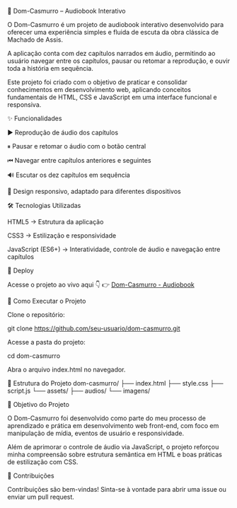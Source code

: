 📖 Dom-Casmurro – Audiobook Interativo

O Dom-Casmurro é um projeto de audiobook interativo desenvolvido para oferecer uma experiência simples e fluida de escuta da obra clássica de Machado de Assis.

A aplicação conta com dez capítulos narrados em áudio, permitindo ao usuário navegar entre os capítulos, pausar ou retomar a reprodução, e ouvir toda a história em sequência.

Este projeto foi criado com o objetivo de praticar e consolidar conhecimentos em desenvolvimento web, aplicando conceitos fundamentais de HTML, CSS e JavaScript em uma interface funcional e responsiva.

✨ Funcionalidades

▶️ Reprodução de áudio dos capítulos

⏸ Pausar e retomar o áudio com o botão central

⏮ Navegar entre capítulos anteriores e seguintes

🔊 Escutar os dez capítulos em sequência

📱 Design responsivo, adaptado para diferentes dispositivos

🛠️ Tecnologias Utilizadas

HTML5 → Estrutura da aplicação

CSS3 → Estilização e responsividade

JavaScript (ES6+) → Interatividade, controle de áudio e navegação entre capítulos

🔗 Deploy

Acesse o projeto ao vivo aqui 👇
👉 [Dom-Casmurro - Audiobook](https://mateus-db.github.io/Dom_Casmurro/)

🚀 Como Executar o Projeto

Clone o repositório:

git clone https://github.com/seu-usuario/dom-casmurro.git


Acesse a pasta do projeto:

cd dom-casmurro


Abra o arquivo index.html no navegador.

📂 Estrutura do Projeto
dom-casmurro/
├── index.html
├── style.css
├── script.js
└── assets/
    ├── audios/
    └── imagens/

🎯 Objetivo do Projeto

O Dom-Casmurro foi desenvolvido como parte do meu processo de aprendizado e prática em desenvolvimento web front-end, com foco em manipulação de mídia, eventos de usuário e responsividade.

Além de aprimorar o controle de áudio via JavaScript, o projeto reforçou minha compreensão sobre estrutura semântica em HTML e boas práticas de estilização com CSS.

🤝 Contribuições

Contribuições são bem-vindas!
Sinta-se à vontade para abrir uma issue ou enviar um pull request.
